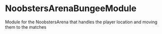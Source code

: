 # NoobstersArenaBungeeModule
Module for the NoobstersArena that handles the player location and moving them to the matches
